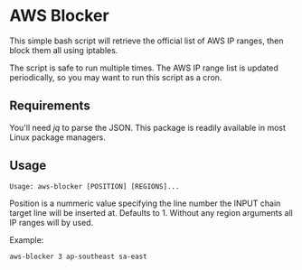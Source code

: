 # AWS Blocker

This simple bash script will retrieve the official list of AWS IP ranges, then block them all using iptables.

The script is safe to run multiple times. The AWS IP range list is updated periodically, so you may want to run this script as a cron.

## Requirements

You'll need *jq* to parse the JSON. This package is readily available in most Linux package managers.

## Usage

```
Usage: aws-blocker [POSITION] [REGIONS]...
```

Position is a nummeric value specifying the line number the INPUT chain target line will be inserted at. Defaults to 1.
Without any region arguments all IP ranges will by used.


Example:
```
aws-blocker 3 ap-southeast sa-east
```
